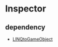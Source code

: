 # Inspector


dependency
---
- [LINQtoGameObject](https://assetstore.unity.com/packages/tools/integration/linq-to-gameobject-24256)